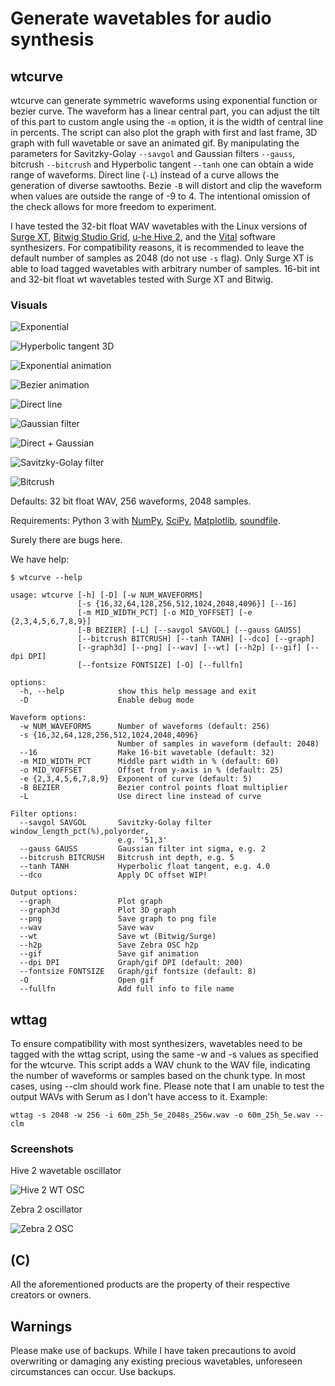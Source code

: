 # Generate wavetables for audio synthesis

## wtcurve

wtcurve can generate symmetric waveforms using exponential function or bezier curve. The waveform has a linear central part, you can adjust the tilt of this part to custom angle using the `-m` option, it is the width of central line in percents. The script can also plot the graph with first and last frame, 3D graph with full wavetable or save an animated gif. By manipulating the parameters for Savitzky-Golay `--savgol` and Gaussian filters `--gauss`, bitcrush `--bitcrush` and Hyperbolic tangent `--tanh` one can obtain a wide range of waveforms. Direct line (`-L`) instead of a curve allows the generation of diverse sawtooths. Bezie `-B` will distort and clip the waveform when values are outside the range of -9 to 4. The intentional omission of the check allows for more freedom to experiment.

I have tested the 32-bit float WAV wavetables with the Linux versions of [Surge XT](https://surge-synthesizer.github.io/), [Bitwig Studio Grid](https://www.bitwig.com/the-grid/), [u-he Hive 2](https://u-he.com/products/hive/), and the [Vital](https://vital.audio/) software synthesizers. For compatibility reasons, it is recommended to leave the default number of samples as 2048 (do not use `-s` flag). Only Surge XT is able to load tagged wavetables with arbitrary number of samples. 16-bit int and 32-bit float wt wavetables tested with Surge XT and Bitwig.

### Visuals

![Exponential](images/60m_25h_5e_3d.jpg "Exponential")

![Hyperbolic tangent 3D](images/35m_5h_5e_tanh5-0_3d.jpg "Hyperbolic tangent")

![Exponential animation](images/60m_25h_5e_anim.gif "Exponential function")

![Bezier animation](images/60m_25h_F-7bz_anim.gif "Bezier function")

![Direct line](images/60m_25h_dl_anim.gif "Direct line")

![Gaussian filter](images/60m_25h_9e_ga40_anim.gif "Gaussian filter")

![Direct + Gaussian](images/60m_25h_dl_ga40_anim.gif "Direct + Gaussian")

![Savitzky-Golay filter](images/60m_25h_5e_sg10-3_anim.gif "Savitzky-Golay filter")

![Bitcrush](images/60m_25h_5e_bc4_anim.gif "Bitcrush")

Defaults: 32 bit float WAV, 256 waveforms, 2048 samples.

Requirements: Python 3 with [NumPy](https://numpy.org/install/), [SciPy](https://scipy.org/), [Matplotlib](https://matplotlib.org), [soundfile](https://github.com/bastibe/python-soundfile).

Surely there are bugs here.

We have help:

```text
$ wtcurve --help

usage: wtcurve [-h] [-D] [-w NUM_WAVEFORMS]
               [-s {16,32,64,128,256,512,1024,2048,4096}] [--16]
               [-m MID_WIDTH_PCT] [-o MID_YOFFSET] [-e {2,3,4,5,6,7,8,9}]
               [-B BEZIER] [-L] [--savgol SAVGOL] [--gauss GAUSS]
               [--bitcrush BITCRUSH] [--tanh TANH] [--dco] [--graph]
               [--graph3d] [--png] [--wav] [--wt] [--h2p] [--gif] [--dpi DPI]
               [--fontsize FONTSIZE] [-O] [--fullfn]

options:
  -h, --help            show this help message and exit
  -D                    Enable debug mode

Waveform options:
  -w NUM_WAVEFORMS      Number of waveforms (default: 256)
  -s {16,32,64,128,256,512,1024,2048,4096}
                        Number of samples in waveform (default: 2048)
  --16                  Make 16-bit wavetable (default: 32)
  -m MID_WIDTH_PCT      Middle part width in % (default: 60)
  -o MID_YOFFSET        Offset from y-axis in % (default: 25)
  -e {2,3,4,5,6,7,8,9}  Exponent of curve (default: 5)
  -B BEZIER             Bezier control points float multiplier
  -L                    Use direct line instead of curve

Filter options:
  --savgol SAVGOL       Savitzky-Golay filter window_length_pct(%),polyorder,
                        e.g. '51,3'
  --gauss GAUSS         Gaussian filter int sigma, e.g. 2
  --bitcrush BITCRUSH   Bitcrush int depth, e.g. 5
  --tanh TANH           Hyperbolic float tangent, e.g. 4.0
  --dco                 Apply DC offset WIP!

Output options:
  --graph               Plot graph
  --graph3d             Plot 3D graph
  --png                 Save graph to png file
  --wav                 Save wav
  --wt                  Save wt (Bitwig/Surge)
  --h2p                 Save Zebra OSC h2p
  --gif                 Save gif animation
  --dpi DPI             Graph/gif DPI (default: 200)
  --fontsize FONTSIZE   Graph/gif fontsize (default: 8)
  -O                    Open gif
  --fullfn              Add full info to file name
```

## wttag

To ensure compatibility with most synthesizers, wavetables need to be tagged with the wttag script, using the same -w and -s values as specified for the wtcurve. This script adds a WAV chunk to the WAV file, indicating the number of waveforms or samples based on the chunk type. In most cases, using --clm should work fine. Please note that I am unable to test the output WAVs with Serum as I don't have access to it. Example:

```text
wttag -s 2048 -w 256 -i 60m_25h_5e_2048s_256w.wav -o 60m_25h_5e.wav --clm
```

### Screenshots

Hive 2 wavetable oscillator

![Hive 2 WT OSC](images/hive_wt.jpg)

Zebra 2 oscillator

![Zebra 2 OSC](images/zebra_osc.jpg)

## (C)

All the aforementioned products are the property of their respective creators or owners.

## Warnings

Please make use of backups. While I have taken precautions to avoid overwriting or damaging any existing precious wavetables, unforeseen circumstances can occur. Use backups.
